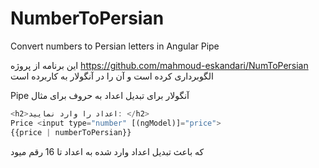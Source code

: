 # NumberToPersian
Convert numbers to Persian letters in Angular Pipe

این برنامه از پروژه
https://github.com/mahmoud-eskandari/NumToPersian
الگوبرداری کرده است و آن را در آنگولار به کاربرده است

Pipe آنگولار برای تبدیل اعداد به حروف
برای مثال

```javascript
<h2>اعداد را وارد نمایید: </h2>
Price <input type="number" [(ngModel)]="price">
{{price | numberToPersian}}
```
که باعث تبدیل اعداد وارد شده به اعداد تا 16 رقم میود
